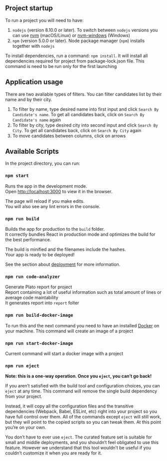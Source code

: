 ## Project startup

To run a project you will need to have:
1. `nodejs` (version 8.10.0 or later). To switch between `nodejs` versions you can use [nvm](https://github.com/creationix/nvm#installation) (macOS/Linux) or [nvm-windows](https://github.com/coreybutler/nvm-windows#node-version-manager-nvm-for-windows) (Windows)
2. `npm` (version 5.0.0 or later). Node package manager (`npm`) installs together with `nodejs`

To install dependencies, run a command:
`npm install`. It will install all dependencies required for project from package-lock.json file. This command is need to be run only for the first launching

## Application usage
There are two avaliable types of filters. You can filter candidates list by their name and by their city. 
1. To filter by name, type desired name into first input and click `Search By Candidate's name`. To get all candidates back, click on `Search By Candidate's name` again
2. To filter by city, type desired city into second input and click `Search By City`. To get all candidates back, click on `Search By City` again
3. To move candidates between columns, click on arrows

## Available Scripts

In the project directory, you can run:

### `npm start`

Runs the app in the development mode.<br>
Open [http://localhost:3000](http://localhost:3000) to view it in the browser.

The page will reload if you make edits.<br>
You will also see any lint errors in the console.

### `npm run build`

Builds the app for production to the `build` folder.<br>
It correctly bundles React in production mode and optimizes the build for the best performance.

The build is minified and the filenames include the hashes.<br>
Your app is ready to be deployed!

See the section about [deployment](https://facebook.github.io/create-react-app/docs/deployment) for more information.

### `npm run code-analyzer`

Generate Plato report for project <br>
Report containing a lot of useful information such as total amount of lines or average code maintability <br>
It generates report into `report` folter 

### `npm run build-docker-image`

To run this and the next command you need to have an installed [Docker](https://www.docker.com/) on your machine.
This command will create an image of a project

### `npm run start-docker-image`

Current command will start a docker image with a project

### `npm run eject`

**Note: this is a one-way operation. Once you `eject`, you can’t go back!**

If you aren’t satisfied with the build tool and configuration choices, you can `eject` at any time. This command will remove the single build dependency from your project.

Instead, it will copy all the configuration files and the transitive dependencies (Webpack, Babel, ESLint, etc) right into your project so you have full control over them. All of the commands except `eject` will still work, but they will point to the copied scripts so you can tweak them. At this point you’re on your own.

You don’t have to ever use `eject`. The curated feature set is suitable for small and middle deployments, and you shouldn’t feel obligated to use this feature. However we understand that this tool wouldn’t be useful if you couldn’t customize it when you are ready for it.
